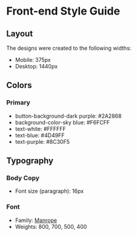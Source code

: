 # Front-end Style Guide

## Layout

The designs were created to the following widths:

- Mobile: 375px
- Desktop: 1440px

## Colors

### Primary

- button-background-dark purple: #2A2868
- background-color-sky blue: #F6FCFF
- text-white: #FFFFFF
- text-blue: #4D49FF
- text-purple: #8C30F5


## Typography

### Body Copy

- Font size (paragraph): 16px

### Font

- Family: [Manrope](https://fonts.google.com/specimen/Manrope?query=Manrope)
- Weights: 800, 700, 500, 400
